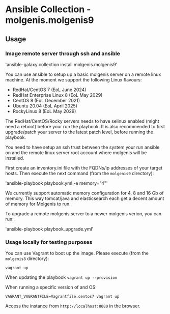 # Ansible Collection - molgenis.molgenis9

## Usage

### Image remote server through ssh and ansible
'ansible-galaxy collection install molgenis.molgenis9'

You can use ansible to setup up a basic molgenis server on a remote linux machine. At the moment we support the following Linux flavours:

* RedHat/CentOS 7 (EoL June 2024)
* RedHat Enterprise Linux 8 (EoL May 2029)
* CentOS 8 (EoL December 2021)
* Ubuntu 20.04 (EoL April 2025)
* RockyLinux 8 (EoL May 2029)

The RedHat/CentOS/Rocky servers needs to have selinux enabled (might need a reboot) before your run the playbook.
It is also recommended to first upgrade/patch your server to the latest patch level, before running the playbook.

You need to have setup an ssh trust between the system your run ansible on and the remote linux server root account where molgenis will be installed.

First create an inventory.ini file with the FQDNs/ip addresses of your target hosts. Then execute the next command (from the `molgenis9` directory):

'ansible-playbook playbook.yml -e memory="4"' 

We currently support automatic memory configuration for 4, 8 and 16 Gb of memory. This way tomcat/java and elasticsearch each get a decent amount of memory for Molgenis to run.


To upgrade a remote molgenis server to a newer molgenis verion, you can run:

'ansible-playbook playbook_upgrade.yml' 


### Usage locally for testing purposes
You can use Vagrant to boot up the image. Please execute (from the `molgenis8` directory):

`vagrant up`

When updating the playbook
`vagrant up --provision`

When running a specific version of and OS:

`VAGRANT_VAGRANTFILE=Vagrantfile.centos7 vagrant up`

Access the instance from `http://localhost:8080` in the browser.
